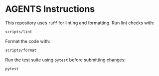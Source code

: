 # AGENTS Instructions

This repository uses `ruff` for linting and formatting. Run lint checks with:

```bash
scripts/lint
```

Format the code with:

```bash
scripts/format
```

Run the test suite using `pytest` before submitting changes:

```bash
pytest
```

